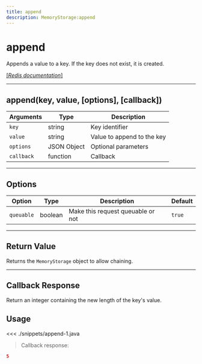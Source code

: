 ```yaml
---
title: append
description: MemoryStorage:append
---
```


# append

Appends a value to a key. If the key does not exist, it is created.

[[_Redis documentation_]](https://redis.io/commands/append)

---

## append(key, value, [options], [callback])

| Arguments  | Type        | Description                |
| ---------- | ----------- | -------------------------- |
| `key`      | string      | Key identifier             |
| `value`    | string      | Value to append to the key |
| `options`  | JSON Object | Optional parameters        |
| `callback` | function    | Callback                   |

---

## Options

| Option     | Type    | Description                       | Default |
| ---------- | ------- | --------------------------------- | ------- |
| `queuable` | boolean | Make this request queuable or not | `true`  |

---

## Return Value

Returns the `MemoryStorage` object to allow chaining.

---

## Callback Response

Return an integer containing the new length of the key's value.

## Usage

<<< ./snippets/append-1.java

> Callback response:

```json
5
```
